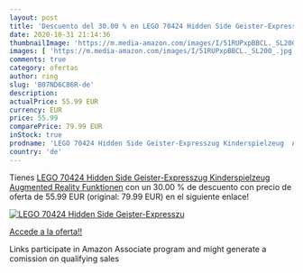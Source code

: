 ```yaml
---
layout: post
title: 'Descuento del 30.00 % en LEGO 70424 Hidden Side Geister-Expresszu'
date: 2020-10-31 21:14:36
thumbnailImage: 'https://m.media-amazon.com/images/I/51RUPxpBBCL._SL200_.jpg'
images: [ 'https://m.media-amazon.com/images/I/51RUPxpBBCL._SL200_.jpg' ]
comments: true
category: ofertas
author: ring
slug: 'B07ND6C86R-de'
description:
actualPrice: 55.99 EUR
currency: EUR
price: 55.99
comparePrice: 79.99 EUR
inStock: true
prodname: 'LEGO 70424 Hidden Side Geister-Expresszug Kinderspielzeug  Augmented Reality Funktionen'
country: 'de'
---
```


Tienes [LEGO 70424 Hidden Side Geister-Expresszug Kinderspielzeug  Augmented Reality Funktionen](https://www.amazon.de/dp/B07ND6C86R/?tag=tolees0ca-21) con un 30.00 % de descuento con precio de oferta de 55.99 EUR (original: 79.99 EUR) en el siguiente enlace!

[![LEGO 70424 Hidden Side Geister-Expresszu](https://m.media-amazon.com/images/I/51RUPxpBBCL._SL200_.jpg)](https://www.amazon.de/dp/B07ND6C86R/?tag=tolees0ca-21)

[Accede a la oferta!!](https://www.amazon.de/dp/B07ND6C86R/?tag=tolees0ca-21)

Links participate in Amazon Associate program and might generate a comission on qualifying sales


